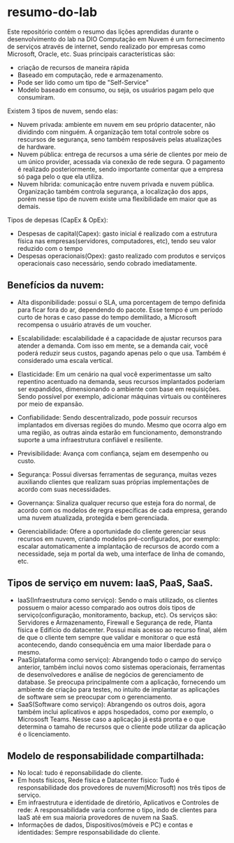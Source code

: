 # resumo-do-lab
Este repositório contém o resumo das lições aprendidas durante o desenvolvimento do lab na DIO
Computação em Nuvem é um fornecimento de serviços através de internet, sendo realizado por empresas como Microsoft, Oracle, etc.
Suas principais características são:
- criação de recursos de maneira rápida
- Baseado em computação, rede e armazenamento.
- Pode ser lido como um tipo de "Self-Service"
- Modelo baseado em consumo, ou seja, os usuários pagam pelo que consumiram.

Existem 3 tipos de nuvem, sendo elas: 
- Nuvem privada: ambiente em nuvem em seu próprio datacenter, não dividindo com ninguém. A organização tem total controle sobre os rescursos de segurança, seno também resposáveis pelas atualizações de hardware.
- Nuvem pública: entrega de recursos a uma série de clientes por meio de um único provider, acessada via conexão de rede segura. O pagamento é realizado posteriormente, sendo importante comentar que a empresa só paga pelo o que ela utiliza.
- Nuvem híbrida: comunicação entre nuvem privada e nuvem pública. Organização também controla segurança, a localização dos apps, porém nesse tipo de nuvem existe uma flexibilidade em maior que as demais.

Tipos de depesas (CapEx & OpEx):
- Despesas de capital(Capex): gasto inicial é realizado com a estrutura física nas empresas(servidores, computadores, etc), tendo seu valor reduzido com o tempo
- Despesas operacionais(Opex): gasto realizado com produtos e serviços operacionais caso necessário, sendo cobrado imediatamente.

Benefícios da nuvem:
-
- Alta disponibilidade: possui o SLA, uma porcentagem de tempo definida para ficar fora do ar, dependendo do pacote. Esse tempo é um período curto de horas e caso passe do tempo demilitado, a Microsoft recompensa o usuário através de um voucher.
  
- Escalabilidade: escalabilidade é a capacidade de ajustar recursos para atender a demanda. Com isso em mente, se a demanda cair, você poderá reduzir seus custos, pagando apenas pelo o que usa. Também é considerado uma escala vertical.
    
- Elasticidade: Em um cenário na qual você experimentasse um salto repentino acentuado na demanda, seus recursos implantados poderiam ser expandidos, dimensionando o ambiente com base em requisições. Sendo possível por exemplo, adicionar máquinas virtuais ou contêineres por meio de expansão.

- Confiabilidade: Sendo descentralizado, pode possuir recursos implantados em diversas regiões do mundo. Mesmo que ocorra algo em uma região, as outras ainda estarão em funcionamento, demonstrando suporte a uma infraestrutura confiável e resiliente.

- Previsibilidade: Avança com confiança, sejam em desempenho ou custo.

- Segurança: Possui diversas ferramentas de segurança, muitas vezes auxiliando clientes que realizam suas próprias implementações de acordo com suas necessidades.

- Governança: Sinaliza qualquer recurso que esteja fora do normal, de acordo com os modelos de regra específicas de cada empresa, gerando uma nuvem atualizada, protegida e bem gerenciada.

- Gerenciabilidade: Ofere a oportunidade do cliente gerenciar seus recursos em nuvem, criando modelos pré-configurados, por exemplo: escalar automaticamente a implantação de recursos de acordo com a necessidade, seja m portal da web, uma interface de linha de comando, etc.

Tipos de serviço em nuvem: IaaS, PaaS, SaaS.
-
-  IaaS(Infraestrutura como serviço): Sendo o mais utilizado, os clientes possuem o maior acesso comparado aos outros dois tipos de serviço(configuração, monitoramento, backup, etc). Os serviços são: Servidores e Armazenamento, Firewall e Segurança de rede, Planta física e Edifício do datacenter. Possui mais acesso ao recurso final, além de que o cliente tem sempre que validar e monitorar o que está acontecendo, dando consequência em uma maior liberdade para o mesmo.
-  PaaS(plataforma como serviço): Abrangendo todo o campo do serviço anterior, também inclui novos como sistemas operacionais, ferramentas de desenvolvedores e análise de negócios de gerenciamento de database. Se preocupa principalmente com a aplicação, fornecendo um ambiente de criação para testes, no intuito de implantar as aplicações de software sem se preocupar com o gerenciamento.
-  SaaS(Software como serviço): Abrangendo os outros dois, agora também inclui aplicativos e apps hospedados, como por exemplo, o Micrososft Teams. Nesse caso a aplicação já está pronta e o que determina o tamaho de recursos que o cliente pode utilizar da aplicação é o licenciamento.

Modelo de responsabilidade compartilhada:
-
  - No local: tudo é reponsabilidade do cliente.
  - Em hosts físicos, Rede física e Datacenter físico: Tudo é responsabilidade dos provedores de nuvem(Microsoft) nos três tipos de serviço.
  - Em infraestrutura e identidade de diretório, Aplicativos e Controles de rede: A responsabilidade varia conforme o tipo, indo de clientes para IaaS até em sua maioria provedores de nuvem na SaaS.
  - Informações de dados, Dispositivos(móveis e PC) e contas e identidades: Sempre responsabilidade do cliente.
  








